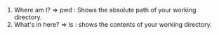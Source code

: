 1. Where am I? => pwd : Shows the absolute path of your working directory.
2. What's in here? => ls : shows the contents of your working directory.
